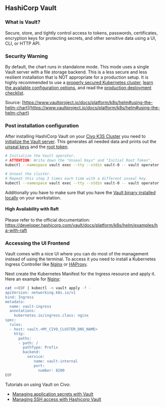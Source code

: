 ## HashiCorp Vault

### What is Vault?
Secure, store, and tightly control access to tokens, passwords, certificates, encryption keys for protecting secrets, and other sensitive data using a UI, CLI, or HTTP API.

### Security Warning

By default, the chart runs in standalone mode. This mode uses a single Vault server with a file storage backend. This is a less secure and less resilient installation that is NOT appropriate for a production setup. It is highly recommended to use a [properly secured Kubernetes cluster](https://kubernetes.io/docs/tasks/administer-cluster/securing-a-cluster/), [learn the available configuration options](https://developer.hashicorp.com/vault/docs/platform/k8s/helm/configuration), and read the [production deployment checklist](https://developer.hashicorp.com/vault/docs/platform/k8s/helm/run#architecture).

Source: [https://www.vaultproject.io/docs/platform/k8s/helm#using-the-helm-chart](https://www.vaultproject.io/docs/platform/k8s/helm#using-the-helm-chart)

### Post installation configuration

After installing HashiCorp Vault on your [Civo K3S Cluster](https://www.civo.com/) you need to [initialize the Vault server](https://developer.hashicorp.com/vault/docs/commands/operator/init).
This generates all needed data and prints out the [unseal keys](https://developer.hashicorp.com/vault/docs/concepts/seal)
and the [root token](https://developer.hashicorp.com/vault/docs/concepts/tokens#root-tokens).

```sh
# Initialize the Vault operator.
# ATTENTION: Write down the "Unseal Keys" and "Initial Root Token".
kubectl --namespace vault exec --tty --stdin vault-0 -- vault operator init

# Unseal the cluster.
# Repeat this step 3 times each time with a different unseal key.
kubectl --namespace vault exec --tty --stdin vault-0 -- vault operator unseal
```

Additionally you have to make sure that you have the [Vault binary installed locally](https://developer.hashicorp.com/vault/install) on your workstation.

#### High Availability with Raft

Please refer to the official documentation:
[https://developer.hashicorp.com/vault/docs/platform/k8s/helm/examples/ha-with-raft
](https://developer.hashicorp.com/vault/docs/platform/k8s/helm/examples/ha-with-raft)

### Accessing the UI Frontend

Vault comes with a nice UI where you can do most of the management instead of using the terminal.
To access it you need to install a Kubernetes Ingress Controller like [Nginx](https://www.civo.com/marketplace/nginx) or [HAProxy](https://www.civo.com/learn/install-haproxy-as-ingress-in-civo-kubernetes).

Next create the Kubernetes Manifest for the Ingress resource and apply it.
Here an example for [Nginx](https://www.civo.com/marketplace/nginx):

```sh
cat <<EOF | kubectl -n vault apply -f -
apiVersion: networking.k8s.io/v1
kind: Ingress
metadata:
  name: vault-ingress
  annotations:
    kubernetes.io/ingress.class: nginx
spec:
  rules:
  - host: vault.<MY_CIVO_CLUSTER_DNS_NAME>
    http:
      paths:
      - path: /
        pathType: Prefix
        backend:
          service:
             name: vault-internal
             port:
               number: 8200
EOF
```

Tutorials on using Vault on Civo: 
* [Managing application secrets with Vault](https://www.civo.com/learn/managing-application-secrets-with-vault)
* [Managing SSH access with Hashicorp Vault](https://www.civo.com/learn/managing-ssh-access-with-hashicorp-vault)
